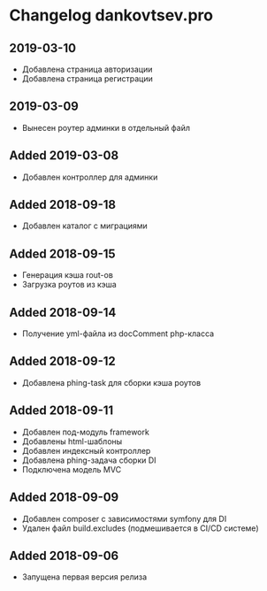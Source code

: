 # Changelog dankovtsev.pro

## 2019-03-10
  - Добавлена страница авторизации
  - Добавлена страница регистрации

## 2019-03-09
  - Вынесен роутер админки в отдельный файл

## Added 2019-03-08
  - Добавлен контроллер для админки

## Added 2018-09-18
  - Добавлен каталог с миграциями

## Added 2018-09-15
  - Генерация кэша rout-ов
  - Загрузка роутов из кэша

## Added 2018-09-14
  - Получение yml-файла из docComment php-класса

## Added 2018-09-12
  - Добавлена phing-task для сборки кэша роутов

## Added 2018-09-11
  - Добавлен под-модуль framework
  - Добавлены html-шаблоны
  - Добавлен индексный контроллер
  - Добавлена phing-задача сборки DI
  - Подключена модель MVC

## Added 2018-09-09
  - Добавлен composer с зависимостями symfony для DI
  - Удален файл build.excludes (подмешивается в CI/CD системе)

## Added 2018-09-06
  - Запущена первая версия релиза
